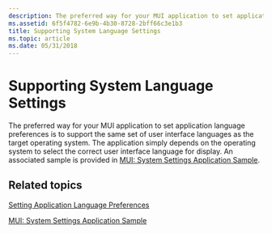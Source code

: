 ```yaml
---
description: The preferred way for your MUI application to set application language preferences is to support the same set of user interface languages as the target operating system.
ms.assetid: 6f5f4782-6e9b-4b30-8728-2bff66c3e1b3
title: Supporting System Language Settings
ms.topic: article
ms.date: 05/31/2018
---
```


# Supporting System Language Settings

The preferred way for your MUI application to set application language preferences is to support the same set of user interface languages as the target operating system. The application simply depends on the operating system to select the correct user interface language for display. An associated sample is provided in [MUI: System Settings Application Sample](mui-system-settings-application-sample.md).

## Related topics

<dl> <dt>

[Setting Application Language Preferences](setting-application-language-preferences.md)
</dt> <dt>

[MUI: System Settings Application Sample](mui-system-settings-application-sample.md)
</dt> </dl>

 

 



